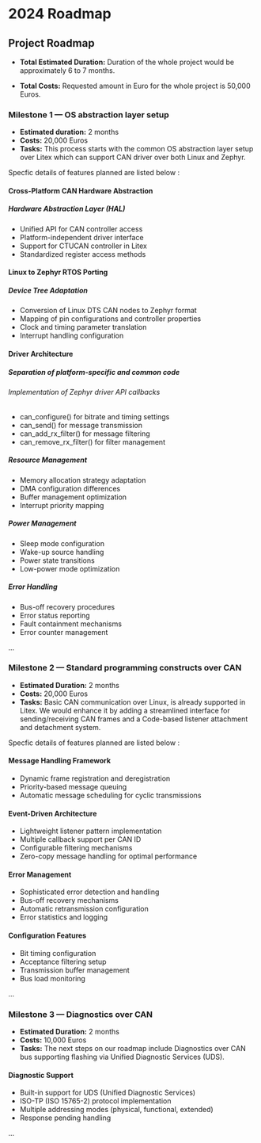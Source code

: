 # 2024 Roadmap

## Project Roadmap

- **Total Estimated Duration:** Duration of the whole project would be approximately 6 to 7 months.

- **Total Costs:** Requested amount in Euro for the whole project is 50,000 Euros. 


### Milestone 1 — OS abstraction layer setup

- **Estimated duration:** 2 months
- **Costs:** 20,000 Euros
- **Tasks:** This process starts with the common OS abstraction layer setup over Litex which can support CAN driver over both Linux and Zephyr.

Specfic details of features planned are listed below :


#### Cross-Platform CAN Hardware Abstraction

##### Hardware Abstraction Layer (HAL)

- Unified API for CAN controller access
- Platform-independent driver interface
- Support for CTUCAN controller in Litex
- Standardized register access methods


#### Linux to Zephyr RTOS Porting

##### Device Tree Adaptation

- Conversion of Linux DTS CAN nodes to Zephyr format
- Mapping of pin configurations and controller properties
- Clock and timing parameter translation
- Interrupt handling configuration


#### Driver Architecture

##### Separation of platform-specific and common code
###### Implementation of Zephyr driver API callbacks

- can_configure() for bitrate and timing settings
- can_send() for message transmission
- can_add_rx_filter() for message filtering
- can_remove_rx_filter() for filter management


##### Resource Management

- Memory allocation strategy adaptation
- DMA configuration differences
- Buffer management optimization
- Interrupt priority mapping


##### Power Management

- Sleep mode configuration
- Wake-up source handling
- Power state transitions
- Low-power mode optimization


##### Error Handling

- Bus-off recovery procedures
- Error status reporting
- Fault containment mechanisms
- Error counter management


...

### Milestone 2 — Standard programming constructs over CAN 

- **Estimated Duration:** 2 months
- **Costs:** 20,000 Euros
- **Tasks:** Basic CAN communication over Linux, is already supported in Litex. We would enhance it by adding a streamlined interface for sending/receiving CAN frames and a Code-based listener attachment and detachment system.

Specfic details of features planned are listed below :

#### Message Handling Framework

- Dynamic frame registration and deregistration
- Priority-based message queuing
- Automatic message scheduling for cyclic transmissions


#### Event-Driven Architecture

- Lightweight listener pattern implementation
- Multiple callback support per CAN ID
- Configurable filtering mechanisms
- Zero-copy message handling for optimal performance


#### Error Management

- Sophisticated error detection and handling
- Bus-off recovery mechanisms
- Automatic retransmission configuration
- Error statistics and logging


#### Configuration Features

- Bit timing configuration
- Acceptance filtering setup
- Transmission buffer management
- Bus load monitoring

...

### Milestone 3 — Diagnostics over CAN

- **Estimated Duration:** 2 months
- **Costs:** 10,000 Euros
- **Tasks:** The next steps on our roadmap include  Diagnostics over CAN bus supporting flashing via Unified Diagnostic Services (UDS).

#### Diagnostic Support

- Built-in support for UDS (Unified Diagnostic Services)
- ISO-TP (ISO 15765-2) protocol implementation
- Multiple addressing modes (physical, functional, extended)
- Response pending handling

...
